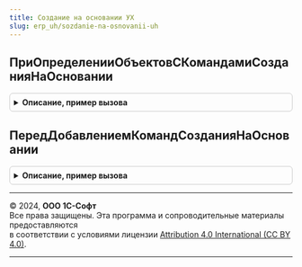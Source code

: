 ```yaml
---
title: Создание на основании УХ
slug: erp_uh/sozdanie-na-osnovanii-uh
---
```



## ПриОпределенииОбъектовСКомандамиСозданияНаОсновании
<details style="margin: 1em 0; padding: 0.5em; border: 1px solid #ccc; border-radius: 6px;">

<summary style="font-weight: bold; cursor: pointer;">Описание, пример вызова</summary>

```bsl

// Определяет список объектов конфигурации, в модулях менеджеров которых предусмотрена процедура
// ДобавитьКомандыСозданияНаОсновании, формирующая команды создания на основании объектов.
// Синтаксис процедуры ДобавитьКомандыСозданияНаОсновании см. в документации.
//
// см. ОбщийМодуль.СозданиеНаОснованииПереопределяемый.ПриОпределенииОбъектовСКомандамиСозданияНаОсновании()
//
Процедура ПриОпределенииОбъектовСКомандамиСозданияНаОсновании(Объекты) Экспорт
```

Пример вызова
```bsl
СозданиеНаОснованииУХ.ПриОпределенииОбъектовСКомандамиСозданияНаОсновании(Объекты) 
```
</details>

## ПередДобавлениемКомандСозданияНаОсновании
<details style="margin: 1em 0; padding: 0.5em; border: 1px solid #ccc; border-radius: 6px;">

<summary style="font-weight: bold; cursor: pointer;">Описание, пример вызова</summary>

```bsl


// Вызывается для формирования списка команд создания на основании КомандыСозданияНаОсновании, однократно для при первой
// необходимости, а затем результат кэшируется с помощью модуля с повторным использованием возвращаемых значений.
// Здесь можно определить команды создания на основании, общие для большинства объектов конфигурации.
//
// см. ОбщийМодуль.СозданиеНаОснованииПереопределяемый.ПриОпределенииОбъектовСКомандамиСозданияНаОсновании()
//
Процедура ПередДобавлениемКомандСозданияНаОсновании(КомандыСозданияНаОсновании, Параметры, СтандартнаяОбработка) Экспорт
```

Пример вызова
```bsl
СозданиеНаОснованииУХ.ПередДобавлениемКомандСозданияНаОсновании(КомандыСозданияНаОсновании, Параметры, СтандартнаяОбработка) 
```
</details>

---

© 2024, **ООО 1С-Софт**  
Все права защищены. Эта программа и сопроводительные материалы предоставляются  
в соответствии с условиями лицензии [Attribution 4.0 International (CC BY 4.0)](https://creativecommons.org/licenses/by/4.0/legalcode).

---
